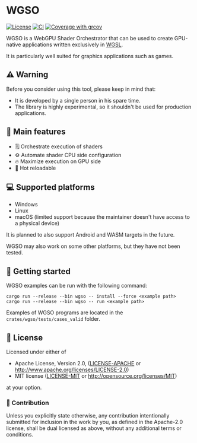 # WGSO

[![License](https://img.shields.io/badge/license-MIT%2FApache-blue.svg)](https://github.com/Nicolas-Ferre/wgso#license)
[![CI](https://github.com/Nicolas-Ferre/wgso/actions/workflows/ci.yml/badge.svg)](https://github.com/Nicolas-Ferre/wgso/actions/workflows/ci.yml)
[![Coverage with grcov](https://img.shields.io/codecov/c/gh/Nicolas-Ferre/wgso)](https://app.codecov.io/gh/Nicolas-Ferre/wgso)

WGSO is a WebGPU Shader Orchestrator that can be used to create GPU-native applications written
exclusively in [WGSL](https://www.w3.org/TR/WGSL/).

It is particularly well suited for graphics applications such as games.

## ⚠️ Warning

Before you consider using this tool, please keep in mind that:

- It is developed by a single person in his spare time.
- The library is highly experimental, so it shouldn't be used for production applications.

## 🚀 Main features

- 🗒 Orchestrate execution of shaders
- ⚙️ Automate shader CPU side configuration
- 🔥 Maximize execution on GPU side
- 🔄 Hot reloadable

## 💻 Supported platforms

- Windows
- Linux
- macOS (limited support because the maintainer doesn't have access to a physical device)

It is planned to also support Android and WASM targets in the future.

WGSO may also work on some other platforms, but they have not been tested.

## 🏁 Getting started

WGSO examples can be run with the following command:

```shell
cargo run --release --bin wgso -- install --force <example path>
cargo run --release --bin wgso -- run <example path>
```

Examples of WGSO programs are located in the `crates/wgso/tests/cases_valid` folder.

## 📜 License

Licensed under either of

* Apache License, Version 2.0, ([LICENSE-APACHE](LICENSE-APACHE)
  or http://www.apache.org/licenses/LICENSE-2.0)
* MIT license ([LICENSE-MIT](LICENSE-MIT) or http://opensource.org/licenses/MIT)

at your option.

### 🤝 Contribution

Unless you explicitly state otherwise, any contribution intentionally submitted for inclusion in the
work by you, as
defined in the Apache-2.0 license, shall be dual licensed as above, without any additional terms or
conditions.
